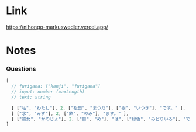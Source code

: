 # Link
https://nihongo-markuswedler.vercel.app/

# Notes

### Questions

```js
[
  // furigana: ["kanji", "furigana"]
  // input: number (maxLength)
  // text: string
  
  [ ["私", "わたし"], 2, ["松田", "まつだ"], ["樹", "いつき"], "です。" ],
  [ ["水", "みず"], 2, ["飲", "のみ"], "ます。" ],
  [ ["彼女", "かのじょ"], 2, ["目", "め"], "は", ["緑色", "みどりいろ"], "です。" ]
]
```